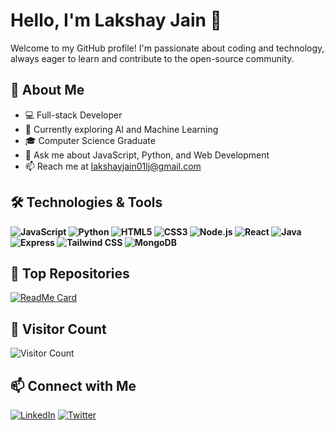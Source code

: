 # Hello, I'm Lakshay Jain 👋

Welcome to my GitHub profile! I'm passionate about coding and technology, always eager to learn and contribute to the open-source community.

## 🚀 About Me

- 💻 Full-stack Developer
- 🌱 Currently exploring AI and Machine Learning
- 🎓 Computer Science Graduate
- 💬 Ask me about JavaScript, Python, and Web Development
- 📫 Reach me at [lakshayjain01lj@gmail.com](mailto:lakshayjain01lj@gmail.com)

## 🛠️ Technologies & Tools

**![JavaScript](https://img.shields.io/badge/-JavaScript-F7DF1E?style=flat&logo=javascript&logoColor=black)
![Python](https://img.shields.io/badge/-Python-3776AB?style=flat&logo=python&logoColor=white)
![HTML5](https://img.shields.io/badge/-HTML5-E34F26?style=flat&logo=html5&logoColor=white)
![CSS3](https://img.shields.io/badge/-CSS3-1572B6?style=flat&logo=css3&logoColor=white)
![Node.js](https://img.shields.io/badge/-Node.js-339933?style=flat&logo=node.js&logoColor=white)
![React](https://img.shields.io/badge/-React-61DAFB?style=flat&logo=react&logoColor=black)
![Java](https://img.shields.io/badge/-Java-007396?style=flat&logo=java&logoColor=white)
![Express](https://img.shields.io/badge/-Express-000000?style=flat&logo=express&logoColor=white)
![Tailwind CSS](https://img.shields.io/badge/-Tailwind%20CSS-38B2AC?style=flat&logo=tailwind-css&logoColor=white)
![MongoDB](https://img.shields.io/badge/-MongoDB-47A248?style=flat&logo=mongodb&logoColor=white)**

## 🌟 Top Repositories

[![ReadMe Card](https://github-readme-stats.vercel.app/api/pin/?username=LakshayJ17&repo=paytm&theme=radical)](https://github.com/LakshayJ17/paytm)


## 👀 Visitor Count

![Visitor Count](https://komarev.com/ghpvc/?username=LakshayJ17&color=blue)

## 📫 Connect with Me

[![LinkedIn](https://img.shields.io/badge/-LinkedIn-0077B5?style=flat&logo=linkedin&logoColor=white)](https://www.linkedin.com/in/lakshayj17)
[![Twitter](https://img.shields.io/badge/-Twitter-1DA1F2?style=flat&logo=twitter&logoColor=white)](https://twitter.com/lakshcode)
